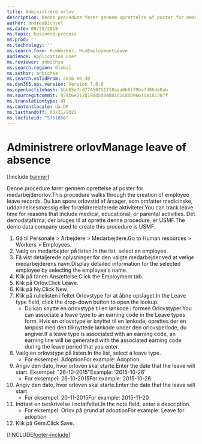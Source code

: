 ```yaml
---
title: Administrere orlov
description: Denne procedure fører gennem oprettelse af poster for medarbejderorlov.
author: andreabichsel
ms.date: 08/29/2018
ms.topic: business-process
ms.prod: ''
ms.technology: ''
ms.search.form: HcmWorker, HcmEmploymentLeave
audience: Application User
ms.reviewer: anbichse
ms.search.region: Global
ms.author: anbichse
ms.search.validFrom: 2016-06-30
ms.dyn365.ops.version: Version 7.0.0
ms.openlocfilehash: 5bb65e7cd77450751718aaa0b6179ba7386de8ab
ms.sourcegitcommit: 074b6e212d19dd5d84881d1cdd096611a18c207f
ms.translationtype: HT
ms.contentlocale: da-DK
ms.lasthandoff: 03/31/2021
ms.locfileid: "5751856"
---
```

# <a name="manage-leave-of-absence"></a><span data-ttu-id="ea5d2-103">Administrere orlov</span><span class="sxs-lookup"><span data-stu-id="ea5d2-103">Manage leave of absence</span></span>

[!include [banner](../../includes/banner.md)]

<span data-ttu-id="ea5d2-104">Denne procedure fører gennem oprettelse af poster for medarbejderorlov.</span><span class="sxs-lookup"><span data-stu-id="ea5d2-104">This procedure walks through the creation of employee leave records.</span></span> <span data-ttu-id="ea5d2-105">Du kan spore orlovstid af årsager, som omfatter medicinske, uddannelsesmæssig eller forældrerelaterede aktiviteter.</span><span class="sxs-lookup"><span data-stu-id="ea5d2-105">You can track leave time for reasons that include medical, educational, or parental activities.</span></span> <span data-ttu-id="ea5d2-106">Det demodatafirma, der bruges til at oprette denne procedure, er USMF.</span><span class="sxs-lookup"><span data-stu-id="ea5d2-106">The demo data company used to create this procedure is USMF.</span></span>

1. <span data-ttu-id="ea5d2-107">Gå til Personale > Arbejdere > Medarbejdere.</span><span class="sxs-lookup"><span data-stu-id="ea5d2-107">Go to Human resources > Workers > Employees.</span></span>
2. <span data-ttu-id="ea5d2-108">Vælg en medarbejder på listen.</span><span class="sxs-lookup"><span data-stu-id="ea5d2-108">In the list, select an employee.</span></span>
3. <span data-ttu-id="ea5d2-109">Få vist detaljerede oplysninger for den valgte medarbejder ved at vælge medarbejderens navn.</span><span class="sxs-lookup"><span data-stu-id="ea5d2-109">Display detailed information for the selected employee by selecting the employee's name.</span></span>
4. <span data-ttu-id="ea5d2-110">Klik på fanen Ansættelse.</span><span class="sxs-lookup"><span data-stu-id="ea5d2-110">Click the Employment tab.</span></span>
5. <span data-ttu-id="ea5d2-111">Klik på Orlov.</span><span class="sxs-lookup"><span data-stu-id="ea5d2-111">Click Leave.</span></span>
6. <span data-ttu-id="ea5d2-112">Klik på Ny.</span><span class="sxs-lookup"><span data-stu-id="ea5d2-112">Click New.</span></span>
7. <span data-ttu-id="ea5d2-113">Klik på rullelisten i feltet Orlovstype for at åbne opslaget.</span><span class="sxs-lookup"><span data-stu-id="ea5d2-113">In the Leave type field, click the drop-down button to open the lookup.</span></span>
    * <span data-ttu-id="ea5d2-114">Du kan knytte en orlovstype til en lønkode i formen Orlovstyper.</span><span class="sxs-lookup"><span data-stu-id="ea5d2-114">You can associate a leave type to an earning code in the Leave types form.</span></span> <span data-ttu-id="ea5d2-115">Hvis en orlovstype er knyttet til en lønkode, oprettes der en lønpost med den tilknyttede lønkode under den orlovsperiode, du angiver.</span><span class="sxs-lookup"><span data-stu-id="ea5d2-115">If a leave type is associated with an earning code, an earning line will be generated with the associated earning code during the leave period that you enter.</span></span>  
8. <span data-ttu-id="ea5d2-116">Vælg en orlovstype på listen.</span><span class="sxs-lookup"><span data-stu-id="ea5d2-116">In the list, select a leave type.</span></span> 
    * <span data-ttu-id="ea5d2-117">For eksempel: Adoption</span><span class="sxs-lookup"><span data-stu-id="ea5d2-117">For example: Adoption</span></span>  
9. <span data-ttu-id="ea5d2-118">Angiv den dato, hvor orloven skal starte.</span><span class="sxs-lookup"><span data-stu-id="ea5d2-118">Enter the date that the leave will start.</span></span> <span data-ttu-id="ea5d2-119">Eksempel: "26-10-2015"</span><span class="sxs-lookup"><span data-stu-id="ea5d2-119">Example: '2015-10-26'</span></span>
    * <span data-ttu-id="ea5d2-120">For eksempel: 26-10-2015</span><span class="sxs-lookup"><span data-stu-id="ea5d2-120">For example:  2015-10-26</span></span>  
10. <span data-ttu-id="ea5d2-121">Angiv den dato, hvor orloven skal starte.</span><span class="sxs-lookup"><span data-stu-id="ea5d2-121">Enter the date that the leave will start.</span></span> 
    * <span data-ttu-id="ea5d2-122">For eksempel: 20-11-2015</span><span class="sxs-lookup"><span data-stu-id="ea5d2-122">For example:  2015-11-20</span></span>  
11. <span data-ttu-id="ea5d2-123">Indtast en beskrivelse i notatfeltet.</span><span class="sxs-lookup"><span data-stu-id="ea5d2-123">In the note field, enter a description.</span></span>
    * <span data-ttu-id="ea5d2-124">For eksempel: Orlov på grund af adoption</span><span class="sxs-lookup"><span data-stu-id="ea5d2-124">For example: Leave for adoption</span></span>  
12. <span data-ttu-id="ea5d2-125">Klik på Gem.</span><span class="sxs-lookup"><span data-stu-id="ea5d2-125">Click Save.</span></span>



[!INCLUDE[footer-include](../../../../includes/footer-banner.md)]
